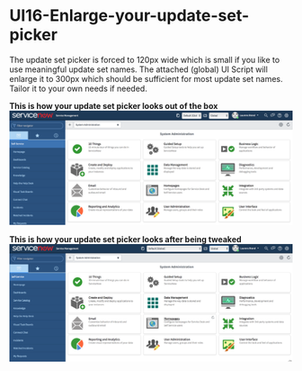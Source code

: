 # UI16-Enlarge-your-update-set-picker
The update set picker is forced to 120px wide which is small if you like to use meaningful update set names. The attached (global) UI Script will enlarge it to 300px which should be sufficient for most update set names. Tailor it to your own needs if needed.

<strong> This is how your update set picker looks out of the box<br/>
![This is how your update set picker looks out of the box](https://raw.githubusercontent.com/laurensbrand/UI16-Enlarge-your-update-set-picker/master/Before.png)

<strong> This is how your update set picker looks after being tweaked<br/>
![This is how your update set picker looks with after being tweaked](https://raw.githubusercontent.com/laurensbrand/UI16-Enlarge-your-update-set-picker/master/After.png)
